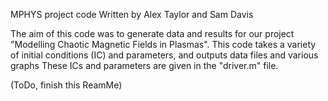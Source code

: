 MPHYS project code
Written by Alex Taylor and Sam Davis

The aim of this code was to generate data and results for our project "Modelling Chaotic Magnetic Fields in Plasmas".
This code takes a variety of initial conditions (IC) and parameters, and outputs data files and various graphs
These ICs and parameters are given in the "driver.m" file.

(ToDo, finish this ReamMe)

